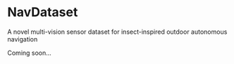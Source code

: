 # NavDataset
A novel multi-vision sensor dataset for insect-inspired outdoor autonomous navigation

Coming soon...
